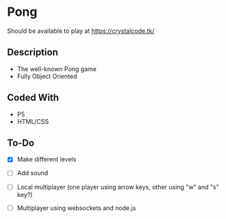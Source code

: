 # Pong
Should be available to play at https://crystalcode.tk/

## Description
- The well-known Pong game
- Fully Object Oriented

## Coded With
- P5
- HTML/CSS

## To-Do
- [x] Make different levels
- [ ] Add sound
- [ ] Local multiplayer (one player using arrow keys, other using "w" and "s" key?)
- [ ] Multiplayer using websockets and node.js

